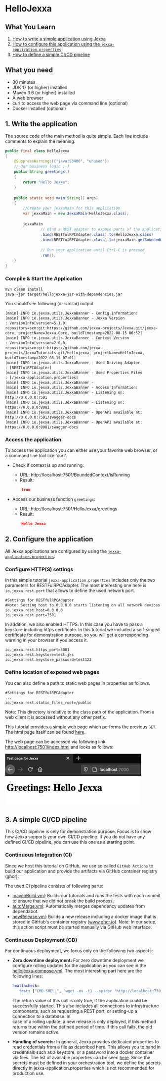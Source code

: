 # HelloJexxa

## What You Learn

1.  [How to write a simple application using Jexxa](#1.-Write-the-application)
2.  [How to configure this application using the `jexxa-application.properties`](#2.-Configure-the-application)
3.  [How to define a simple CI/CD pipeline](#3.-A-simple-CI/CD-pipeline)   

## What you need

*   30 minutes
*   JDK 17 (or higher) installed 
*   Maven 3.6 (or higher) installed
*   A web browser
*   curl to access the web page via command line (optional)
*   Docker installed (optional)

## 1. Write the application

The source code of the main method is quite simple. Each line include comments to explain the meaning.  

```java     
public final class HelloJexxa
{
    @SuppressWarnings({"java:S3400", "unused"})
    // Our business logic ;-)
    public String greetings()
    {
        return "Hello Jexxa";
    }

    public static void main(String[] args)
    {
        //Create your jexxaMain for this application
        var jexxaMain = new JexxaMain(HelloJexxa.class);

        jexxaMain
                // Bind a REST adapter to expose parts of the application
                .bind(RESTfulRPCAdapter.class).to(HelloJexxa.class)               // Get greetings: http://localhost:7501/HelloJexxa/greetings
                .bind(RESTfulRPCAdapter.class).to(jexxaMain.getBoundedContext())  // Get stats: http://localhost:7501/BoundedContext/isRunning

                // Run your application until Ctrl-C is pressed
                .run();
    }
}
```

### Compile & Start the Application
```console                                                          
mvn clean install
java -jar target/hellojexxa-jar-with-dependencies.jar
```
You should see following (or similar) output
```console
[main] INFO io.jexxa.utils.JexxaBanner - Config Information: 
[main] INFO io.jexxa.utils.JexxaBanner - Jexxa Version                  : VersionInfo[version=5.1.0, repository=scm:git:https://github.com/jexxa-projects/Jexxa.git/jexxa-core, projectName=Jexxa-Core, buildTimestamp=2022-08-15 06:52]
[main] INFO io.jexxa.utils.JexxaBanner - Context Version                : VersionInfo[version=2.0.0, repository=scm:git:https://github.com/jexxa-projects/JexxaTutorials.git/hellojexxa, projectName=HelloJexxa, buildTimestamp=2022-08-15 07:01]
[main] INFO io.jexxa.utils.JexxaBanner - Used Driving Adapter           : [RESTfulRPCAdapter]
[main] INFO io.jexxa.utils.JexxaBanner - Used Properties Files          : [/jexxa-application.properties]
[main] INFO io.jexxa.utils.JexxaBanner - 
[main] INFO io.jexxa.utils.JexxaBanner - Access Information: 
[main] INFO io.jexxa.utils.JexxaBanner - Listening on: http://0.0.0.0:7501
[main] INFO io.jexxa.utils.JexxaBanner - Listening on: https://0.0.0.0:8081
[main] INFO io.jexxa.utils.JexxaBanner - OpenAPI available at: http://0.0.0.0:7501/swagger-docs
[main] INFO io.jexxa.utils.JexxaBanner - OpenAPI available at: https://0.0.0.0:8081/swagger-docs

```

### Access the application
To access the application you can either use your favorite web browser, or a command line tool like 'curl'. 

*   Check if context is up and running:
    *   URL: http://localhost:7501/BoundedContext/isRunning
    *   Result:
    ```Json 
        true
    ```
    
*   Access our business function `greetings`:
    *   URL: http://localhost:7501/HelloJexxa/greetings
    *   Result: 
    ```Json 
        Hello Jexxa 
    ```

## 2. Configure the application 
All Jexxa applications are configured by using the [`jexxa-application.properties`](src/main/resources/jexxa-application.properties). 

### Configure HTTP(S) settings 
In this simple tutorial `jexxa-application.properties` includes only the two parameters for RESTFulRPCAdapter.
The most interesting one here is `io.jexxa.rest.port` that allows to define the used network port.

```properties                                                          
#Settings for RESTfulRPCAdapter
#Note: Setting host to 0.0.0.0 starts listening on all network devices 
io.jexxa.rest.host=0.0.0.0
io.jexxa.rest.port=7501
```

In addition, we also enabled HTTPS. In this case you have to pass a keystore including https certificate. 
In this tutorial we included a self-singed certificate for demonstration purpose, so you will
get a corresponding warning in your browser if you access it. 
```properties                                                          
io.jexxa.rest.https_port=8081
io.jexxa.rest.keystore=test.jks
io.jexxa.rest.keystore_password=test123
```


### Define location of exposed web pages
You can also define a path to static web pages in properties as follows. 
```properties                                                          
#Settings for RESTfulRPCAdapter
...
io.jexxa.rest.static_files_root=/public
```

Note: This directory is relative to the class path of the application. From a web client it is accessed without any 
other prefix. 

This tutorial provides a simple web page which performs the previous `GET`. The html page itself can be found 
[here](src/main/resources/public/index.html).

The web page can be accessed via following link [http://localhost:7501/index.html](http://localhost:7501/index.html) and looks as follows: 

![Webpage](images/Webpage.jpg)

## 3. A simple CI/CD pipeline
This CI/CD pipeline is only for demonstration purpose. Focus is to show how Jexxa supports your own CI/CD pipeline. 
If you do not have any defined CI/CD pipeline, you can use this one as a starting point. 

### Continuous Integration (CI) 
Since we host this tutorial on GitHub, we use so called `GitHub Actions` to build our application and provide the 
artifacts via GitHub container registry (ghcr). 

The used CI pipeline consists of following parts: 
* [mavenBuild.yml](../.github/workflows/mavenBuild.yml): Builds our tutorials and runs the tests with each commit to ensure that we did not break the build process. 
* [autoMerge.yml](../.github/workflows/newRelease.yml): Automatically merges dependency updates from dependabot.
* [newRelease.yml](../.github/workflows/newRelease.yml): Builds a new release including a docker image that is stored in GitHub's container registry (www.ghcr.io). Note: In our setup, this action script must be started manually via GitHub web interface. 

### Continuous Deployment (CD)
For continuous deployment, we focus only on the following two aspects: 

* **Zero downtime deployment:** For zero downtime deployment we configure rolling updates for the application as you can see 
  in the [hellojexxa-compose.yml](../deploy/hellojexxa-compose.yml). The most interesting part here are the following lines: 
  ```yml  
  healthcheck:
     test: ["CMD-SHELL", "wget -nv -t1 --spider 'http://localhost:7501/BoundedContext/isRunning/'"]`
  ```
  The return value of this call is only true, if the application could be successfully started. This also includes all 
  connections to infrastructure components, such as requesting a REST port, or setting-up a connection to a database. In  
  case of a rolling update, a new release is only deployed, if this method returns true within the defined period of time.
  If this call fails, the old version remains active. 

* **Handling of secrets:** In general, Jexxa provides dedicated properties to read credentials from a file as described 
  [here](https://jexxa-projects.github.io/Jexxa/jexxa_reference.html#_secrets). This allows you to hand in credentials 
  such as a keystore, or a password into a docker container via files. The list of available properties can be seen 
  [here](https://github.com/jexxa-projects/Jexxa/blob/master/jexxa-web/src/test/resources/jexxa-application.properties). 
  Since the secrets must be defined in your orchestration tool, we define the secrets directly in 
  jexxa-application.properties which is not recommended for production use. 
              
